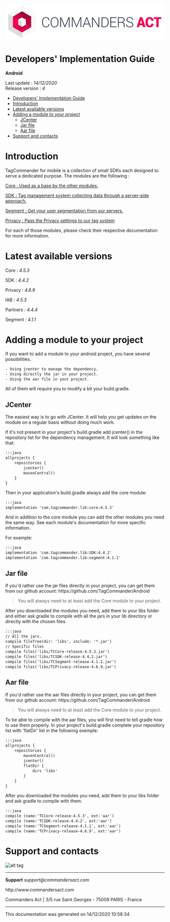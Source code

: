 
<html>
<body>
<p><img alt="alt tag" src="res/ca_logo.png" /></p>
<h1 id="developers-implementation-guide">Developers' Implementation Guide</h1>
<p><strong>Android</strong></p>
<p>Last update : <em>14/12/2020</em><br />
Release version : <em>4</em></p>
<p><div id="end_first_page" /></p>

<div class="toc">
<ul>
<li><a href="#developers-implementation-guide">Developers' Implementation Guide</a></li>
<li><a href="#introduction">Introduction</a></li>
<li><a href="#latest-available-versions">Latest available versions</a></li>
<li><a href="#adding-a-module-to-your-project">Adding a module to your project</a><ul>
<li><a href="#jcenter">JCenter</a></li>
<li><a href="#jar-file">Jar file</a></li>
<li><a href="#aar-file">Aar file</a></li>
</ul>
</li>
<li><a href="#support-and-contacts">Support and contacts</a></li>
</ul>
</div>
<h1 id="introduction">Introduction</h1>
<p>TagCommander for mobile is a collection of small SDKs each designed to serve a dedicated purpose.
The modules are the following :</p>
<p><a href="TCCore/README.md">Core : Used as a base by the other modules.</a></p>
<p><a href="TCSDK/README.md">SDK : Tag management system collecting data through a server-side approach.</a></p>
<p><a href="TCSegment/README.md">Segment : Get your user segmentation from our servers.</a></p>
<p><a href="TCPrivacy/README.md">Privacy : Pass the Privacy settings to our tag system</a></p>
<p>For each of those modules, please check their respective documentation for more information.</p>
<h1 id="latest-available-versions">Latest available versions</h1>
<p>Core : <em>4.5.3</em></p>
<p>SDK : <em>4.4.2</em></p>
<p>Privacy : <em>4.6.9</em></p>
<p>IAB : <em>4.5.3</em></p>
<p>Partners : <em>4.4.4</em></p>
<p>Segment : <em>4.1.1</em></p>
<h1 id="adding-a-module-to-your-project">Adding a module to your project</h1>
<p>If you want to add a module to your android project, you have several possibilities.</p>
<pre><code>- Using jcenter to manage the dependency.
- Using directly the jar in your project.
- Using the aar file in yout project.
</code></pre>
<p>All of them will require you to modify a bit your build.gradle.</p>
<h2 id="jcenter">JCenter</h2>
<p>The easiest way is to go with JCenter. It will help you get updates on the module on a regular basis without doing much work.</p>
<p>If it's not present in your project's build.gradle add jcenter() in the repository list for the dependency management. It will look something like that:</p>
<pre><code>:::java
allprojects {
    repositories {
        jcenter()
        mavenCentral()
    }
}
</code></pre>
<p>Then in your application's build.gradle always add the core module:</p>
<pre><code>:::java
implementation 'com.tagcommander.lib:core:4.5.3'
</code></pre>
<p>And in addition to the core module you can add the other modules you need the same way. See each module's documentation for more specific information.</p>
<p>For example:</p>
<pre><code>:::java
implementation 'com.tagcommander.lib:SDK:4.4.2'
implementation 'com.tagcommander.lib:segment:4.1.1'
</code></pre>
<h2 id="jar-file">Jar file</h2>
<p>If you'd rather use the jar files directly in your project, you can get them from our github account: https://github.com/TagCommander/Android</p>
<div class="warning"></div>

<blockquote>
<p>You will always need to at least add the Core module to your project.</p>
</blockquote>
<p>After you downloaded the modules you need, add them to your libs folder and either ask gradle to compile with all the jars in your lib directory or directly with the chosen files.</p>
<pre><code>:::java
// All the jars.
compile fileTree(dir: 'libs', include: '*.jar')
// Specific files
compile files('libs/TCCore-release-4.5.3.jar')
compile files('libs/TCSDK-release-4.4.2.jar')
compile files('libs/TCSegment-release-4.1.1.jar')
compile files('libs/TCPrivacy-release-4.6.9.jar')
</code></pre>
<h2 id="aar-file">Aar file</h2>
<p>If you'd rather use the aar files directly in your project, you can get them from our github account: https://github.com/TagCommander/Android</p>
<div class="warning"></div>

<blockquote>
<p>You will always need to at least add the Core module to your project.</p>
</blockquote>
<p>To be able to compile with the aar files, you will first need to tell gradle how to use them properly. In your project's build.gradle complete your repository list with 'flatDir' list in the following exemple:</p>
<pre><code>:::java
allprojects {
    repositories {
        mavenCentral()
        jcenter()
        flatDir {
            dirs 'libs'
        }
    }
}
</code></pre>
<p>After you downloaded the modules you need, add them to your libs folder and ask gradle to compile with them.</p>
<pre><code>:::java
compile (name:'TCCore-release-4.5.3', ext:'aar')
compile (name:'TCSDK-release-4.4.2', ext:'aar')
compile (name:'TCSegment-release-4.1.1', ext:'aar')
compile (name:'TCPrivacy-release-4.6.9', ext:'aar')
</code></pre>
<h1 id="support-and-contacts">Support and contacts</h1>
<p><img alt="alt tag" src="../res/ca_logo.png" /></p>
<hr />
<p><strong>Support</strong>
<em>support@commandersact.com</em></p>
<p>http://www.commandersact.com</p>
<p>Commanders Act | 3/5 rue Saint Georges - 75009 PARIS - France</p>
<hr />
<p>This documentation was generated on 14/12/2020 10:58:34</p>
</body>
</html>
